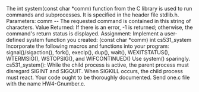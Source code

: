 The int system(const char *comm) function from the C library is used to run commands and subprocesses. It is specified in the header file stdlib.h.
Parameters:
comm -- The requested command is contained in this string of characters.
Value Returned:
If there is an error, -1 is returned; otherwise, the command's return status is displayed.
Assignment:
Implement a user-defined system function you created:
(const char *comm) int cs531_system
Incorporate the following macros and functions into your program:
signal()/sigaction(), fork(), execlp(), dup(), wait(), WEXITSTATUS(), WTERMSIG(), WSTOPSIG(), and WIFCONTINUED()
Use system() sparingly.
cs531_system():
While the child process is active, the parent process must disregard SIGINT and SIGQUIT. When SIGKILL occurs, the child process must react. Your code ought to be thoroughly documented.
Send one.c file with the name HW4-Gnumber.c. 
